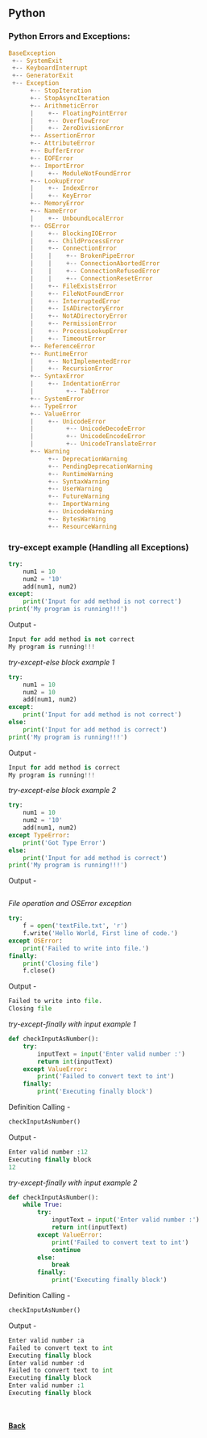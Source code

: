 ## Python

### Python Errors and Exceptions:

```python
BaseException
 +-- SystemExit
 +-- KeyboardInterrupt
 +-- GeneratorExit
 +-- Exception
      +-- StopIteration
      +-- StopAsyncIteration
      +-- ArithmeticError
      |    +-- FloatingPointError
      |    +-- OverflowError
      |    +-- ZeroDivisionError
      +-- AssertionError
      +-- AttributeError
      +-- BufferError
      +-- EOFError
      +-- ImportError
      |    +-- ModuleNotFoundError
      +-- LookupError
      |    +-- IndexError
      |    +-- KeyError
      +-- MemoryError
      +-- NameError
      |    +-- UnboundLocalError
      +-- OSError
      |    +-- BlockingIOError
      |    +-- ChildProcessError
      |    +-- ConnectionError
      |    |    +-- BrokenPipeError
      |    |    +-- ConnectionAbortedError
      |    |    +-- ConnectionRefusedError
      |    |    +-- ConnectionResetError
      |    +-- FileExistsError
      |    +-- FileNotFoundError
      |    +-- InterruptedError
      |    +-- IsADirectoryError
      |    +-- NotADirectoryError
      |    +-- PermissionError
      |    +-- ProcessLookupError
      |    +-- TimeoutError
      +-- ReferenceError
      +-- RuntimeError
      |    +-- NotImplementedError
      |    +-- RecursionError
      +-- SyntaxError
      |    +-- IndentationError
      |         +-- TabError
      +-- SystemError
      +-- TypeError
      +-- ValueError
      |    +-- UnicodeError
      |         +-- UnicodeDecodeError
      |         +-- UnicodeEncodeError
      |         +-- UnicodeTranslateError
      +-- Warning
           +-- DeprecationWarning
           +-- PendingDeprecationWarning
           +-- RuntimeWarning
           +-- SyntaxWarning
           +-- UserWarning
           +-- FutureWarning
           +-- ImportWarning
           +-- UnicodeWarning
           +-- BytesWarning
           +-- ResourceWarning
```

### try-except example (Handling all Exceptions)
```python
try:
    num1 = 10
    num2 = '10'
    add(num1, num2)
except:
    print('Input for add method is not correct')
print('My program is running!!!')
```
Output -
```python
Input for add method is not correct
My program is running!!!
```

*try-except-else block example 1*
```python
try:
    num1 = 10
    num2 = 10
    add(num1, num2)
except:
    print('Input for add method is not correct')
else:
    print('Input for add method is correct')
print('My program is running!!!')
```

Output -
```python
Input for add method is correct
My program is running!!!
```

*try-except-else block example 2*
```python
try:
    num1 = 10
    num2 = '10'
    add(num1, num2)
except TypeError:
    print('Got Type Error')
else:
    print('Input for add method is correct')
print('My program is running!!!')
```
Output -
```python
```

*File operation and OSError exception*
```python
try:
    f = open('textFile.txt', 'r')
    f.write('Hello World, First line of code.')
except OSError:
    print('Failed to write into file.')
finally:
    print('Closing file')
    f.close()
```
Output -
```python
Failed to write into file.
Closing file
```

*try-except-finally with input example 1*
```python
def checkInputAsNumber():
    try:
        inputText = input('Enter valid number :')
        return int(inputText)
    except ValueError:
        print('Failed to convert text to int')
    finally:
        print('Executing finally block')
```
Definition Calling -
```python
checkInputAsNumber()
```
Output -
```python
Enter valid number :12
Executing finally block
12
```
*try-except-finally with input example 2*
```python
def checkInputAsNumber():
    while True:
        try:
            inputText = input('Enter valid number :')
            return int(inputText)
        except ValueError:
            print('Failed to convert text to int')
            continue
        else:
            break
        finally:
            print('Executing finally block')
```
Definition Calling -
```python
checkInputAsNumber()
```
Output - 
```python
Enter valid number :a
Failed to convert text to int
Executing finally block
Enter valid number :d
Failed to convert text to int
Executing finally block
Enter valid number :1
Executing finally block
```

<br/><br/>
[<i class="fa fa-arrow-left"></i> **Back**](/python-documentation/)
